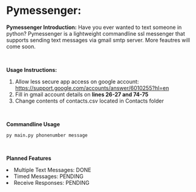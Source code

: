 # Pymessenger:

<b>Pymessenger Introduction:</b>
Have you ever wanted to text someone in python? Pymessenger is a lightweight commandline ssl messenger
that supports sending text messages via gmail smtp server. More feautres will come soon.

<br>

<b>Usage Instructions:</b>
1. Allow less secure app access on google account: https://support.google.com/accounts/answer/6010255?hl=en
2. Fill in gmail account details on <b>lines 26-27 and 74-75</b>
3. Change contents of contacts.csv located in Contacts folder

<br>

<b>Commandline Usage</b>
```
py main.py phonenumber message
```

<br>

<b>Planned Features</b>
<li>Multiple Text Messages: DONE</li>
<li>Timed Messages: PENDING</li>
<li>Receive Responses: PENDING</li>
  
